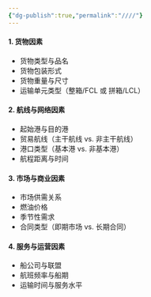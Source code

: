```yaml
---
{"dg-publish":true,"permalink":"////"}
---
```


#### 1. 货物因素
- 货物类型与品名
- 货物包装形式
- 货物重量与尺寸
- 运输单元类型（整箱/FCL 或 拼箱/LCL）

#### 2. 航线与网络因素
- 起始港与目的港
- 贸易航线（主干航线 vs. 非主干航线）
- 港口类型（基本港 vs. 非基本港）
- 航程距离与时间

#### 3. 市场与商业因素
- 市场供需关系
- 燃油价格
- 季节性需求
- 合同类型（即期市场 vs. 长期合同）

#### 4. 服务与运营因素
- 船公司与联盟
- 航班频率与船期
- 运输时间与服务水平